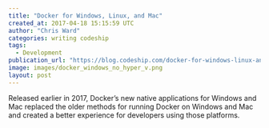 ```yaml
---
title: "Docker for Windows, Linux, and Mac"
created_at: 2017-04-18 15:15:59 UTC
author: "Chris Ward"
categories: writing codeship
tags:
  - Development
publication_url: "https://blog.codeship.com/docker-for-windows-linux-and-mac/"
image: images/docker_windows_no_hyper_v.png
layout: post
---
```

Released earlier in 2017, Docker’s new native applications for Windows and Mac replaced the older methods for running Docker on Windows and Mac and created a better experience for developers using those platforms.

